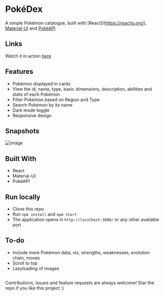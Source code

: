 # PokéDex

 A simple Pokémon catalogue, built with [React])(https://reactjs.org/), [Material-UI](https://material-ui.com/) and [PokéAPI](https://pokeapi.co/)

## Links

 Watch it in action [here]()

## Features
- Pokémon displayed in cards
- View the id, name, type, basic dimensions, description, abilities and stats of each Pokémon
- Filter Pokémon based on Region and Type
- Search Pokémon by its name
- Dark mode toggle
- Responsive design

## Snapshots

![image]()

## Built With

- React
- Material-UI
- PokéAPI

## Run locally

- Clone this repo
- Run `npm install` and `npm start`
- The application opens in `http://localhost:3000/` or any other available port

## To-do
- Include more Pokémon data, viz, strengths, weaknesses, evolution chain, moves
- Scroll to top 
- Lazyloading of images

##

Contributions, issues and feature requests are always welcome!
Star the repo if you like this project :)

